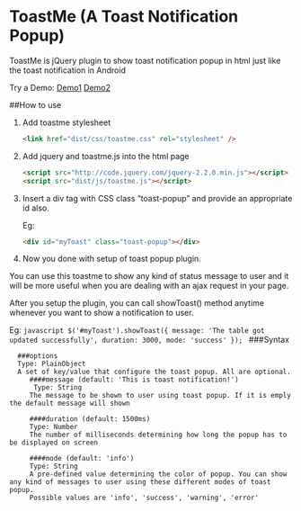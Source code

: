 # ToastMe (A Toast Notification Popup)
ToastMe is jQuery plugin to show toast notification popup in html just like the toast notification in Android 

Try a Demo:
[Demo1](https://rawgit.com/npnm/ToastMe/master/examples/toast-popup-demo.html)
[Demo2](https://rawgit.com/npnm/ToastMe/master/examples/toast-popup-demo2.html)

##How to use

1. Add toastme stylesheet
   
      ```HTML
      <link href="dist/css/toastme.css" rel="stylesheet" />
      ```
   
2. Add jquery and toastme.js into the html page

      ```HTML
      <script src="http://code.jquery.com/jquery-2.2.0.min.js"></script>
      <script src="dist/js/toastme.js"></script>
      ```
      
3. Insert a div tag with CSS class “toast-popup” and provide an appropriate id also.

   Eg:
      ```HTML
      <div id="myToast" class="toast-popup"></div>
      ```
4.	Now you done with setup of toast popup plugin.

   You can use this toastme to show any kind of status message to user and it will be more useful when you are dealing with an ajax request in your page.

   After you setup the plugin, you can call showToast() method anytime whenever you want to show a notification to user. 
   
   Eg:
      ```javascript
      $('#myToast').showToast({
         message: 'The table got updated successfully',
         duration: 3000,
         mode: 'success'
      });
      ```
   ###Syntax
    
      
      ###options
      Type: PlainObject
      A set of key/value that configure the toast popup. All are optional.
         ####message (default: 'This is toast notification!')
	      Type: String
         The message to be shown to user using toast popup. If it is emply the default message will shown

         ####duration (default: 1500ms)
         Type: Number
         The number of milliseconds determining how long the popup has to be displayed on screen

         ####mode (default: 'info')
         Type: String
         A pre-defined value determining the color of popup. You can show any kind of messages to user using these different modes of toast popup.
         Possible values are 'info', 'success', 'warning', 'error'

